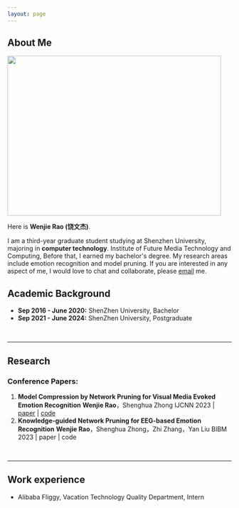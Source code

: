 ```yaml
---
layout: page
---
```


## About Me

<img src="https://cdn.statically.io/gh/jackyrwj/picb/master/img/%E7%94%9F%E6%B4%BB%E7%85%A7.jpg" class="floatpic" width="480" height="360">

Here is **Wenjie Rao (饶文杰)**.
<!-- I am a senior student majoring in **EECS** at Fuzhou University and Maynooth University (Ireland, combined degrees). Currently, I work as a research assistant in the IIoT-Lab, advised by [Prof. Zhezhuang Xu](https://www.researchgate.net/profile/Zhezhuang-Xu). I also spent a lovely summer research program with [Prof. Pietro Liò](https://www.cl.cam.ac.uk/~pl219/)'s team at Cambridge University. -->
I am a third-year graduate student studying at Shenzhen University, majoring in **computer technology**. Institute of Future Media Technology and Computing, Before that, I earned my bachelor's degree. My research areas include emotion recognition and model pruning.
If you are interested in any aspect of me, I would love to chat and collaborate, please [email](mailto:raowenjieszu@foxmail.com) me.
<br>

## Academic Background
<!-- **<font color='red'>[Highlight]</font> I am looking for PhD to start in 2025 Fall. Contact me if you have any leads!** -->
- **Sep 2016 - June 2020:** ShenZhen University, Bachelor 
- **Sep 2021 - June 2024:** ShenZhen University, Postgraduate 
<!-- - **June 2022 - Nov 2022:** Cambridge University (Exchange) -->
<!-- - Expect to apply for a one-year Mphil program and graduate in Sep 2025. Looking for PhD position after that. -->

<br>

---

<!-- ## Research Interests

- Industrial IoT System
- Network Cybersecurity
- Applied Machine Learning

My current research focuses on practical problems that artificial intelligence faces in real life. My interests are on the **Machine Learning** and its applications in **Industrial IoT**. In a word, advanced technologies like ML and IoT positively influence the life of everybody.  I wish to devote my talent to this meaningful cause and bring well-being to society. -->

## Research

### Conference Papers:

1. **Model Compression by Network Pruning for Visual Media Evoked Emotion Recognition**
   **Wenjie Rao**，Shenghua Zhong
   IJCNN 2023 | [paper](https://ieeexplore.ieee.org/stamp/stamp.jsp?tp=&arnumber=10192035) | [code](https://github.com/jackyrwj/EEG-Model-Network-Pruning)
2. ****Knowledge-guided Network Pruning for EEG-based Emotion Recognition****
   **Wenjie Rao**，Shenghua Zhong，Zhi Zhang，Yan Liu
   BIBM 2023 | paper | code


<br>

---
## Work experience

- Alibaba Fliggy, Vacation Technology Quality Department, Intern
<!-- ## News and Updates

- **Sep 2023：**Our work [DefenderIoT](https://fzuiot.site/) has been reported by [Youth of FZU](https://mp.weixin.qq.com/s/MF2NJQtEHsVwsm8Ym-l7Gg).
- **Aug 2023：**Happy to be awarded the FEPG Scholarship.
- **May 2023：**Happy to be awarded the XiamenAir Scholarship.
- **May 2023：**Collected the Finalist Award in MCM 2023 (Top 1%).
- **Jan 2023：**One paper accepted to ICAROB 2023, see you in Japan!
- **Jun 2022：**Started research program at [Cambridge AI Group](https://www.cl.cam.ac.uk/research/ai/), advised by Prof. Pietro Liò. -->

<br>

